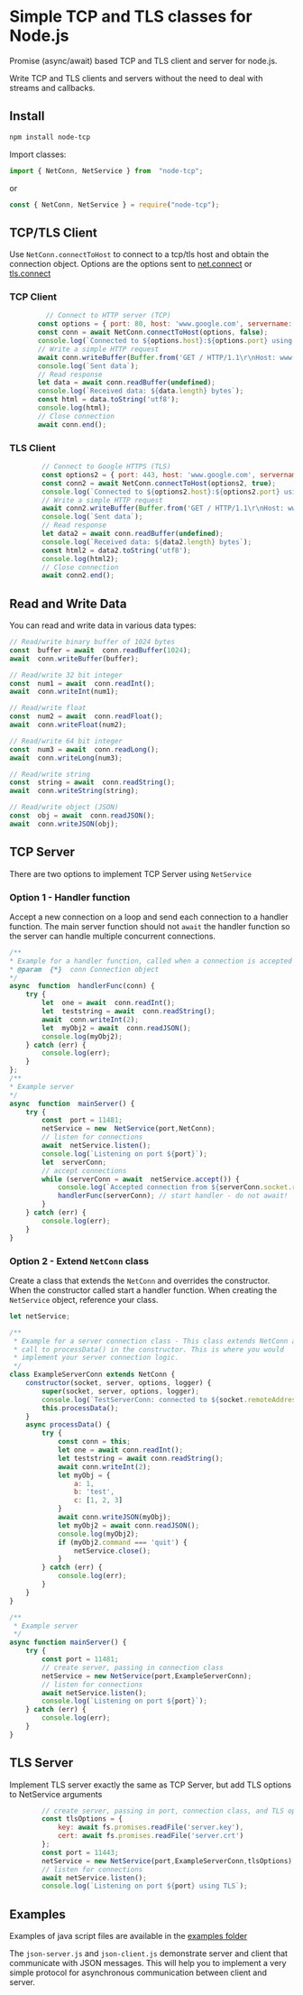 # Simple TCP and TLS classes for Node.js

 Promise (async/await) based TCP and TLS client and server for node.js.
 
 Write TCP and TLS clients and servers without the need to deal with streams and callbacks.

## Install

```bash
npm install node-tcp
 ```
 
Import classes:
```js
import { NetConn, NetService } from  "node-tcp";
```
or
```js
const { NetConn, NetService } = require("node-tcp");
```
 
 ## TCP/TLS Client
 Use `NetConn.connectToHost` to connect to a tcp/tls host and obtain the connection object. Options are the options sent to [net.connect](https://nodejs.org/api/net.html#socketconnect) or  [tls.connect](https://nodejs.org/api/tls.html#tlsconnectoptions-callback)
 ### TCP Client
 ```js
          // Connect to HTTP server (TCP)
        const options = { port: 80, host: 'www.google.com', servername: 'www.google.com' }        
        const conn = await NetConn.connectToHost(options, false);
        console.log(`Connected to ${options.host}:${options.port} using TCP`);
        // Write a simple HTTP request
        await conn.writeBuffer(Buffer.from('GET / HTTP/1.1\r\nHost: www.google.com\r\n\r\n', 'utf8'));
        console.log(`Sent data`);
        // Read response
        let data = await conn.readBuffer(undefined);
        console.log(`Received data: ${data.length} bytes`);        
        const html = data.toString('utf8');
        console.log(html);
        // Close connection
        await conn.end();   
 ```
 ### TLS Client
```js
        // Connect to Google HTTPS (TLS)
        const options2 = { port: 443, host: 'www.google.com', servername: 'www.google.com' }
        const conn2 = await NetConn.connectToHost(options2, true);
        console.log(`Connected to ${options2.host}:${options2.port} using TLS`);
        // Write a simple HTTP request
        await conn2.writeBuffer(Buffer.from('GET / HTTP/1.1\r\nHost: www.google.com\r\n\r\n', 'utf8'));
        console.log(`Sent data`);
        // Read response
        let data2 = await conn.readBuffer(undefined);
        console.log(`Received data: ${data2.length} bytes`);        
        const html2 = data2.toString('utf8');
        console.log(html2);
        // Close connection
        await conn2.end();
```

## Read and Write Data
You can read and write data in various data types:
```js
// Read/write binary buffer of 1024 bytes
const  buffer = await  conn.readBuffer(1024);
await  conn.writeBuffer(buffer);

// Read/write 32 bit integer
const  num1 = await  conn.readInt();
await  conn.writeInt(num1);

// Read/write float
const  num2 = await  conn.readFloat();
await  conn.writeFloat(num2);

// Read/write 64 bit integer
const  num3 = await  conn.readLong();
await  conn.writeLong(num3);

// Read/write string
const  string = await  conn.readString();
await  conn.writeString(string);

// Read/write object (JSON)
const  obj = await  conn.readJSON();
await  conn.writeJSON(obj);
``` 

## TCP Server
There are two options to implement TCP Server using `NetService` 
### Option 1 - Handler function
Accept a new connection on a loop and send each connection to a handler function. The main server function should not `await` the handler function so the server can handle multiple concurrent connections. 
```js
/**
* Example for a handler function, called when a connection is accepted
* @param  {*}  conn Connection object
*/
async  function  handlerFunc(conn) {
	try {
		let  one = await  conn.readInt();
		let  teststring = await  conn.readString();
		await  conn.writeInt(2);
		let  myObj2 = await  conn.readJSON();
		console.log(myObj2);	
	} catch (err) {
		console.log(err);
	}
};
/**
* Example server
*/
async  function  mainServer() {
	try {
		const  port = 11481;
		netService = new  NetService(port,NetConn);
		// listen for connections
		await  netService.listen();
		console.log(`Listening on port ${port}`);
		let  serverConn;
		// accept connections
		while (serverConn = await  netService.accept()) {
			console.log(`Accepted connection from ${serverConn.socket.remoteAddress}:${serverConn.socket.remotePort}`);
			handlerFunc(serverConn); // start handler - do not await!
		}
	} catch (err) {
		console.log(err);
	}
}
```
### Option 2 - Extend `NetConn` class 
Create a class that extends the `NetConn` and overrides the constructor. When the constructor called start a handler function.
When creating the  `NetService`  object, reference your class.
```js
let netService;

/**
 * Example for a server connection class - This class extends NetConn and adds
 * call to processData() in the constructor. This is where you would
 * implement your server connection logic.
 */
class ExampleServerConn extends NetConn {
    constructor(socket, server, options, logger) {
        super(socket, server, options, logger);
        console.log(`TestServerConn: connected to ${socket.remoteAddress}:${socket.remotePort}`);       
        this.processData();
    }
    async processData() {
        try {        
            const conn = this;
            let one = await conn.readInt();      
            let teststring = await conn.readString();       
            await conn.writeInt(2);
            let myObj = {
                a: 1,
                b: 'test',
                c: [1, 2, 3]
            }
            await conn.writeJSON(myObj);
            let myObj2 = await conn.readJSON();
            console.log(myObj2);
            if (myObj2.command === 'quit') {
                netService.close();
            }
        } catch (err) {
            console.log(err);       
        }
    }
}

/**
 * Example server
 */
async function mainServer() {
    try {
        const port = 11481;
        // create server, passing in connection class
        netService = new NetService(port,ExampleServerConn);
        // listen for connections
        await netService.listen();
        console.log(`Listening on port ${port}`);       
    } catch (err) {
        console.log(err);
    }
}
```
## TLS Server
Implement TLS server exactly the same as TCP Server, but add TLS options to NetService arguments
```js
        // create server, passing in port, connection class, and TLS options
        const tlsOptions = {
            key: await fs.promises.readFile('server.key'),
            cert: await fs.promises.readFile('server.crt')
        };        
        const port = 11443;
        netService = new NetService(port,ExampleServerConn,tlsOptions);
        // listen for connections
        await netService.listen();
        console.log(`Listening on port ${port} using TLS`);
```
## Examples
Examples of java script files are available in the [examples folder](https://github.com/nubosoftware/node-tcp/tree/main/examples)

The `json-server.js` and `json-client.js` demonstrate server and client that communicate with JSON messages. 
This will help you to implement a very simple protocol for asynchronous communication between client and server.